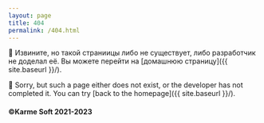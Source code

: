 ```yaml
---
layout: page
title: 404
permalink: /404.html
---
```


👀 Извините, но такой страниицы либо не существует, либо разработчик не доделал её. Вы можете перейти на [домашнюю страницу]({{ site.baseurl }}/).

👀 Sorry, but such a page either does not exist, or the developer has not completed it. You can try  [back to the homepage]({{ site.baseurl }}/).









#### ©Karme Soft 2021-2023
